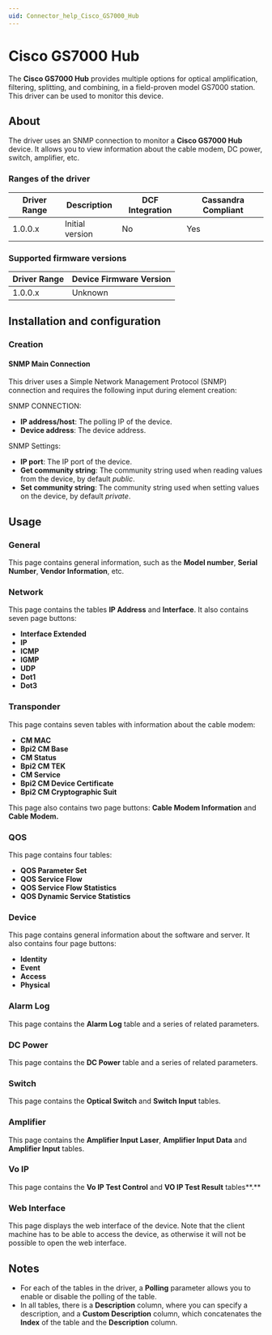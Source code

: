 ```yaml
---
uid: Connector_help_Cisco_GS7000_Hub
---
```


# Cisco GS7000 Hub

The **Cisco GS7000 Hub** provides multiple options for optical amplification, filtering, splitting, and combining, in a field-proven model GS7000 station. This driver can be used to monitor this device.

## About

The driver uses an SNMP connection to monitor a **Cisco GS7000 Hub** device. It allows you to view information about the cable modem, DC power, switch, amplifier, etc.

### Ranges of the driver

| **Driver Range** | **Description** | **DCF Integration** | **Cassandra Compliant** |
|------------------|-----------------|---------------------|-------------------------|
| 1.0.0.x          | Initial version | No                  | Yes                     |

### Supported firmware versions

| **Driver Range** | **Device Firmware Version** |
|------------------|-----------------------------|
| 1.0.0.x          | Unknown                     |

## Installation and configuration

### Creation

#### SNMP Main Connection

This driver uses a Simple Network Management Protocol (SNMP) connection and requires the following input during element creation:

SNMP CONNECTION:

- **IP address/host**: The polling IP of the device.
- **Device address**: The device address.

SNMP Settings:

- **IP port**: The IP port of the device.
- **Get community string**: The community string used when reading values from the device, by default *public*.
- **Set community string**: The community string used when setting values on the device, by default *private*.

## Usage

### General

This page contains general information, such as the **Model number**, **Serial Number**, **Vendor Information**, etc.

### Network

This page contains the tables **IP Address** and **Interface**. It also contains seven page buttons:

- **Interface Extended**
- **IP**
- **ICMP**
- **IGMP**
- **UDP**
- **Dot1**
- **Dot3**

### Transponder

This page contains seven tables with information about the cable modem:

- **CM MAC**
- **Bpi2 CM Base**
- **CM Status**
- **Bpi2 CM TEK**
- **CM Service**
- **Bpi2 CM Device Certificate**
- **Bpi2 CM Cryptographic Suit**

This page also contains two page buttons: **Cable Modem Information** and **Cable Modem.**

### QOS

This page contains four tables:

- **QOS Parameter Set**
- **QOS Service Flow**
- **QOS Service Flow Statistics**
- **QOS Dynamic Service Statistics**

### Device

This page contains general information about the software and server. It also contains four page buttons:

- **Identity**
- **Event**
- **Access**
- **Physical**

### Alarm Log

This page contains the **Alarm Log** table and a series of related parameters.

### DC Power

This page contains the **DC Power** table and a series of related parameters.

### Switch

This page contains the **Optical Switch** and **Switch Input** tables.

### Amplifier

This page contains the **Amplifier Input Laser**, **Amplifier Input Data** and **Amplifier Input** tables.

### Vo IP

This page contains the **Vo IP Test Control** and **VO IP Test Result** tables**.**

### Web Interface

This page displays the web interface of the device. Note that the client machine has to be able to access the device, as otherwise it will not be possible to open the web interface.

## Notes

- For each of the tables in the driver, a **Polling** parameter allows you to enable or disable the polling of the table.
- In all tables, there is a **Description** column, where you can specify a description, and a **Custom Description** column, which concatenates the **Index** of the table and the **Description** column.
